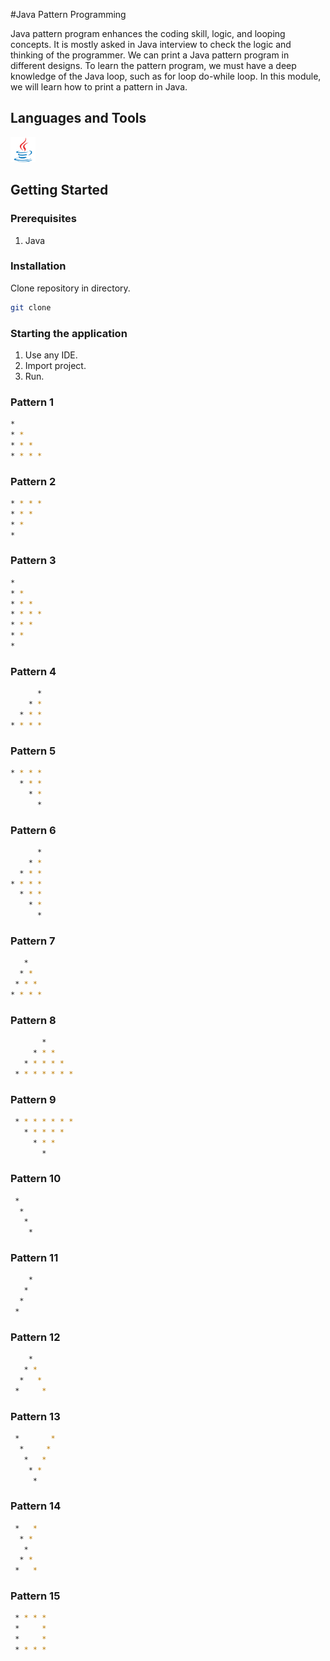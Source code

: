 #Java Pattern Programming </h1>

Java pattern program enhances the coding skill, logic, and looping concepts. It is mostly asked in Java interview to check the logic and thinking of the programmer. We can print a Java pattern program in different designs. To learn the pattern program, we must have a deep knowledge of the Java loop, such as for loop do-while loop. In this module, we will learn how to print a pattern in Java.

## Languages and Tools
<a href="https://www.java.com/en/" target="_blank"> <img src="https://raw.githubusercontent.com/devicons/devicon/master/icons/java/java-original.svg" alt="Java" width="40" height="40"/> </a>

## Getting Started

### Prerequisites

1. Java

### Installation

Clone repository in directory.

```bash
git clone 
```

### Starting the application

1. Use any IDE.
2. Import project.
3. Run.


### Pattern 1
```bash
*
* *
* * *
* * * * 
```

### Pattern 2
```bash
* * * *
* * *
* *
*
```

### Pattern 3
```bash
*
* *
* * *
* * * *
* * *
* *
*
```

### Pattern 4
```bash
      *
    * *
  * * *
* * * *

```

### Pattern 5
```bash
* * * *
  * * *
    * *
      *
```

### Pattern 6
```bash
      *
    * *
  * * *
* * * *
  * * *
    * *
      *
```

### Pattern 7
```bash
   *
  * *
 * * *
* * * *
```

### Pattern 8
```bash
       *
     * * *
   * * * * *
 * * * * * * *
```

### Pattern 9
```bash
 * * * * * * *
   * * * * *
     * * *
       *
```

### Pattern 10
```bash
 *
  *
   *
    *
```

### Pattern 11
```bash
    *
   * 
  *  
 *   
```

### Pattern 12
```bash
    *
   * *
  *   *
 *     *
```

### Pattern 13
```bash
 *       *
  *     *
   *   *
    * *
     *
```

### Pattern 14
```bash
 *   *
  * * 
   *  
  * * 
 *   *
```

### Pattern 15
```bash
 * * * *
 *     *
 *     *
 * * * * 
```